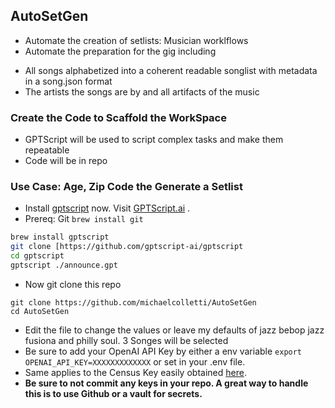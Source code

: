 ## AutoSetGen 

- Automate the creation of setlists: Musician worklflows
- Automate the preparation for the gig including
* All songs alphabetized into a coherent readable songlist with metadata in a song.json format
* The artists the songs are by and all artifacts of the music

### Create the Code to Scaffold the WorkSpace 

- GPTScript will be used to script complex tasks and make them repeatable 
- Code will be in repo 


### Use Case: Age, Zip Code the Generate a Setlist

- Install [gptscript](https://github.com/gptscript-ai/gptscript) now. Visit [GPTScript.ai](https://gptscript.ai) .
- Prereq: Git `brew install git` 
```bash
brew install gptscript 
git clone [https://github.com/gptscript-ai/gptscript
cd gptscript
gptscript ./announce.gpt
```
- Now git clone this repo 
```
git clone https://github.com/michaelcolletti/AutoSetGen
cd AutoSetGen
```
- Edit the file to change the values or leave my defaults of jazz bebop jazz fusiona and  philly soul. 3 Songes will be selected 
- Be sure to add your OpenAI API Key by either a env variable `export OPENAI_API_KEY=XXXXXXXXXXXXX` or set in your .env file.
- Same applies to the Census Key easily obtained [here](https://api.census.gov/data/key_signup.html).
- **Be sure to not commit any keys in your repo. A great way to handle this is to use Github or a vault for secrets.**
